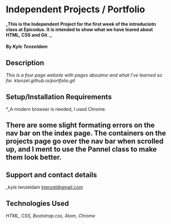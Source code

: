 # Independent Projects / Portfolio

#### _This is the Independent Project for the first week of the introduciotn class at Epicodus.  It is intended to show what we have leared about HTML, CSS and Git. _

#### By _Kyle Tenzeldam_

## Description

_This is a four page website with pages aboutme and what I've learned so far._
_ktenzel.github.io/portfolio.git_

## Setup/Installation Requirements

*_A modern browser is needed, I used Chrome.

## There are some slight formating errors on the nav bar on the index page. The containers on the projects page go over the nav bar when scrolled up, and I ment to use the Pannel class to make them look better.

## Support and contact details

_kyle tenzeldam ktenzel@gmail.com

## Technologies Used

_HTML, CSS, Bootstrap.css, Atom, Chrome_
